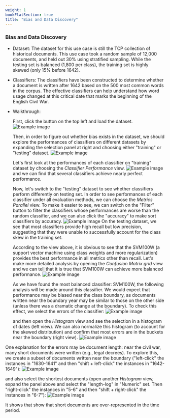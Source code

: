 ```yaml
---
weight: 1
bookFlatSection: true
title: "Bias and Data Discovery"
---
```


 


### **Bias and Data Discovery**
- Dataset: The dataset for this use case is still the TCP collection of historical documents. This use case took a random sample of 12,000 documents, and held out 30% using stratified sampling. While the testing set is balanced (1,800 per class), the training set is highly skewed (only 15% before 1642).

- Classifiers: The classifiers have been constructed to determine whether a document is written after 1642 based on the 500 most common words in the corpus. The effective classifiers can help understand how word usage changed at this critical date that marks the beginning of the English Civil War.

- Walkthrough:

  First, click the button on the top left and load the dataset.
    ![Example image](../../../image/bias-1.png)

  Then, in order to figure out whether bias exists in the dataset, we should explore the performances of classifiers on different datasets by expanding the selection panel at right and choosing either "training" or "testing" dataset. 
    ![Example image](../../../image/bias-2.png)

  Let's first look at the  performances of each classifier on "training" dataset by choosing the *Classifier Performance* view. 
    ![Example image](../../../image/bias-3.png)
  and we can find that several classifiers achieve nearly perfect performance.

  Now, let's switch to the "testing" dataset to see whether classifiers perform differently on testing set. In order to see performances of each classifier under all evaluation methods, we can choose the *Metrics Parallel* view. To make it easier to see, we can switch on the "Filter" button to filter the classifiers whose performances are worse than the random classifier, and we can also click the "accuracy" to make sort classifiers by accuracy. 
    ![Example image](../../../image/bias-4.png)
    On the testing dataset,  we see that most classifiers provide high recall but low precision, suggesting that they were unable to successfully account for the class skew in the training set.

  According to the view above, it is obvious to see that the SVM100W (a support vector machine using class weights and more regularization) provides the best performance in all metrics other than recall. Let's make more detailed analysis by opening the *Confusion Matrix grid* view and we can tell that it is true that SVM100W can achieve more balanced performance.
  ![Example image](../../../image/bias-5.png)

  As we have found the most balanced classifier: SVM100W, the following analysis will be made around this classifier. 
  We would expect that performance may be biased near the class boundary, as documents written near the boundary year may be similar to those on the other side (unless there was a dramatic change at the boundary). To check this effect, we select the errors of the classifier: 
  ![Example image](../../../image/bias-6.png)
  
  and then open the *Histogram* view and see the selection in a histogram of dates (left view). We can also normalize this histogram (to account for the skewed
distribution) and confirm that most errors are in the buckets near the boundary (right view).
  ![Example image](../../../image/bias-7.png)

 One explanation for the errors may be document length: near the civil war, many short documents were written (e.g., legal decrees). To explore this, we create a subset of documents written near the boundary ("left-click" the instances in "1630-1641" and then "shift + left-click" the instances in "1642-1649"):
 ![Example image](../../../image/bias-8.png)

 and also select the shortest documents (open another  *Histogram* view, expand the panel above and select the "length-log" in "Numeric" set. Then "right-click" the instances in "5-6" and then "shift + right-click" the instances in "6-7"):
 ![Example image](../../../image/bias-9.png)

 It shows that show that short documents are over-represented in the time period. 